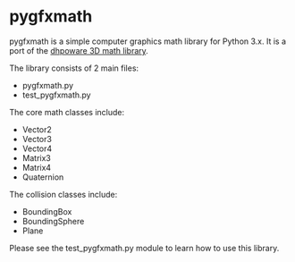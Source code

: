 # pygfxmath
pygfxmath is a simple computer graphics math library for Python 3.x.
It is a port of the [dhpoware 3D math library](https://github.com/dhpoware/mathlib).

The library consists of 2 main files:
- pygfxmath.py
- test_pygfxmath.py

The core math classes include:
- Vector2
- Vector3
- Vector4
- Matrix3
- Matrix4
- Quaternion

The collision classes include:
- BoundingBox
- BoundingSphere
- Plane

Please see the test_pygfxmath.py module to learn how to use this library.
